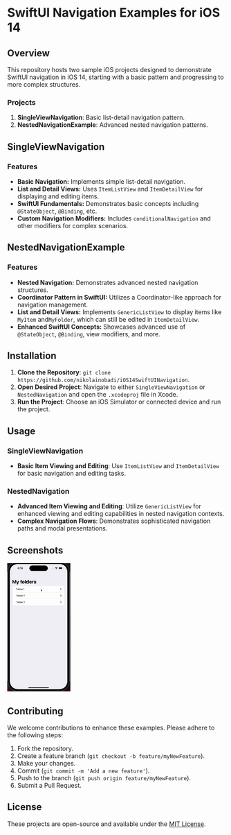 # SwiftUI Navigation Examples for iOS 14

## Overview
This repository hosts two sample iOS projects designed to demonstrate SwiftUI navigation in iOS 14, starting with a basic pattern and progressing to more complex structures.

### Projects
1. **SingleViewNavigation**: Basic list-detail navigation pattern.
2. **NestedNavigationExample**: Advanced nested navigation patterns.

## SingleViewNavigation

### Features
- **Basic Navigation:** Implements simple list-detail navigation.
- **List and Detail Views:** Uses `ItemListView` and `ItemDetailView` for displaying and editing items.
- **SwiftUI Fundamentals:** Demonstrates basic concepts including `@StateObject`, `@Binding`, etc.
- **Custom Navigation Modifiers:** Includes `conditionalNavigation` and other modifiers for complex scenarios.

## NestedNavigationExample

### Features
- **Nested Navigation:** Demonstrates advanced nested navigation structures.
- **Coordinator Pattern in SwiftUI:** Utilizes a Coordinator-like approach for navigation management.
- **List and Detail Views:** Implements `GenericListView` to display items like `MyItem` and`MyFolder`, which can still be edited in `ItemDetailView`.
- **Enhanced SwiftUI Concepts:** Showcases advanced use of `@StateObject`, `@Binding`, view modifiers, and more.

## Installation
1. **Clone the Repository**: `git clone https://github.com/nikolainobadi/iOS14SwiftUINavigation`.
2. **Open Desired Project**: Navigate to either `SingleViewNavigation` or `NestedNavigation` and open the `.xcodeproj` file in Xcode.
3. **Run the Project**: Choose an iOS Simulator or connected device and run the project.

## Usage
### SingleViewNavigation
- **Basic Item Viewing and Editing**: Use `ItemListView` and `ItemDetailView` for basic navigation and editing tasks.

### NestedNavigation
- **Advanced Item Viewing and Editing**: Utilize `GenericListView` for enhanced viewing and editing capabilities in nested navigation contexts.
- **Complex Navigation Flows**: Demonstrates sophisticated navigation paths and modal presentations.

## Screenshots
![Nested Navigation Demo](Media/navDemo.gif)

## Contributing
We welcome contributions to enhance these examples. Please adhere to the following steps:
1. Fork the repository.
2. Create a feature branch (`git checkout -b feature/myNewFeature`).
3. Make your changes.
4. Commit (`git commit -m 'Add a new feature'`).
5. Push to the branch (`git push origin feature/myNewFeature`).
6. Submit a Pull Request.

## License
These projects are open-source and available under the [MIT License](LICENSE).
